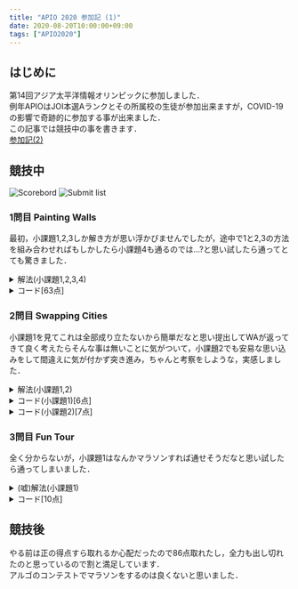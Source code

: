 ```yaml
---
title: "APIO 2020 参加記 (1)"
date: 2020-08-20T10:00:00+09:00
tags: ["APIO2020"]
---
```

## はじめに

第14回アジア太平洋情報オリンピックに参加しました．  
例年APIOはJOI本選Aランクとその所属校の生徒が参加出来ますが，COVID-19の影響で奇跡的に参加する事が出来ました．  
この記事では競技中の事を書きます．  
[参加記(2)](../apio_2020_2)

## 競技中

![Scorebord](scoreboard.jpg)
![Submit list](submitlist.jpg)

### 1問目 Painting Walls

最初，小課題1,2,3しか解き方が思い浮かびませんでしたが，途中で1と2,3の方法を組み合わせればもしかしたら小課題4も通るのでは...?と思い試したら通ってとても驚きました．  

<details><summary>解法(小課題1,2,3,4)</summary>

後ろから現在地を起点に試してどの$x$でも成り立たなければ一個後ろ側に戻り戻った地点が既に探索済みのところであれば-1，成り立てば$x-M-1$前に進み-1まで進んだら全地点が塗れているのでそこまでに塗った回数を返します．  

</details>

<details><summary>コード[63点]</summary>

|  ID  |  Verdict  | Score |
| ---- | --------- | ----- |
| 1    | AC        | 12/12 |
| 2    | AC        | 15/15 |
| 3    | AC        | 13/13 |
| 4    | AC        | 23/23 |
| 5    | TLE       | 0/37  |

```cpp
#include <bits/stdc++.h>
#include "paint.h"
using namespace std;
using i64 = long long;
#define endl "\n"

int minimumInstructions(int N, int M, int K, vector<int> C, vector<int> A, vector<vector<int>> B)
{
  i64 ans = 0;
  i64 bef = N - M + 1;
  map<i64, vector<i64>> m;
  for (i64 i = 0; i < M; i++)
    for (i64 j : B[i])
      m[j].push_back(i);
  for (i64 i = N - M; i < bef; i++)
  {
    bool ok = false;
    for (i64 j : m[C[i]])
    {
      bool check = true;
      for (i64 k = 0; k < M; k++)
      {
        i64 now = (j + k) % M;
        i64 t = *lower_bound(B[now].begin(), B[now].end(), C[i + k]);
        if (C[i + k] != t)
        {
          check = false;
          break;
        }
      }
      if (check)
      {
        ok = true;
        break;
      }
    }
    if (ok)
    {
      bef = i;
      i = max(-1LL, bef - M - 1);
      ans++;
    }
  }
  if (bef == 0)
    return ans;
  return -1;
}
```

</details>

### 2問目 Swapping Cities

小課題1を見てこれは全部成り立たないから簡単だなと思い提出してWAが返ってきて良く考えたらそんな事は無いことに気がついて，小課題2でも安易な思い込みをして間違えに気が付かず突き進み，ちゃんと考察をしような，実感しました．  

<details><summary>解法(小課題1,2)</summary>

#### 小課題1

基本的に存在しない事は明らかですが，円形になっている時だけ各道路の最大コストを返します．  

#### 小課題2

グラフがウニなので頂点0から一度別の頂点に退避して進むのが基本で頂点0から目的地までコスト2つと使われていない内最も小さいコストの最大値が答えです．
しかし，片方が頂点0だった場合お互いに退避しあわないと行けないため，先の答えと使われていない内2番目に小さいコストの最大値が答えになります．  

</details>

<details><summary>コード(小課題1)[6点]</summary>

|  ID  |  Verdict  | Score |
| ---- | --------- | ----- |
| 1    | AC        | 6/6   |
| 2    | WA        | 0/7   |
| 3    | RTE       | 0/17  |
| 4    | RTE       | 0/20  |
| 5    | WA        | 0/23  |
| 6    | RTE       | 0/27  |

```cpp
#include <bits/stdc++.h>
#include "swap.h"
using namespace std;
using i64 = long long;
#define endl "\n"

struct UnionFind
{
  vector<i64> d;
  UnionFind(i64 size) : d(size, -1) {}
  void merge(i64 x, i64 y)
  {
    x = root(x);
    y = root(y);
    if (d[y] < d[x])
      swap(x, y);
    d[x] += d[y];
    d[y] = x;
  }
  bool check(i64 x, i64 y)
  {
    return root(x) == root(y);
  }
  i64 root(i64 x)
  {
    return d[x] < 0 ? x : d[x] = root(d[x]);
  }
};

i64 N;
i64 eRet = 0;

bool task1E = false;

void init(int _N, int M, vector<int> U, vector<int> V, vector<int> W)
{
  N = _N;
  eRet = *max_element(W.begin(), W.end());
  UnionFind uf(N);
  for (i64 i = 0; i < M; i++)
  {
    if (uf.check(U[i], V[i]))
      task1E = true;
    uf.merge(U[i], V[i]);
  }
}

int getMinimumFuelCapacity(int X, int Y)
{
  if (task1E)
    return eRet;
  return -1;
}
```

</details>

<details><summary>コード(小課題2)[7点]</summary>

|  ID  |  Verdict  | Score |
| ---- | --------- | ----- |
| 1    | WA        | 0/6   |
| 2    | AC        | 7/7   |
| 3    | WA        | 0/17  |
| 4    | WA        | 0/20  |
| 5    | WA        | 0/23  |
| 6    | WA        | 0/27  |

```cpp
#include <bits/stdc++.h>
#include "swap.h"
using namespace std;
using i64 = long long;
#define endl "\n"

i64 N, M;
vector<int> W;
vector<vector<pair<i64, i64>>> edge;

void init(int _N, int M, vector<int> U, vector<int> V, vector<int> _W)
{
  N = _N, W = _W;
  sort(W.begin(), W.end());
  edge.resize(N);
  for (i64 i = 0; i < M; i++)
  {
    edge[U[i]].push_back({V[i], _W[i]});
    edge[V[i]].push_back({U[i], _W[i]});
  }
}

int getMinimumFuelCapacity(int X, int Y)
{
  if (N <= 3)
    return -1;
  if (X == 0 || Y == 0)
  {
    i64 t = (X == 0 ? Y : X);
    i64 ret = edge[t][0].second;
    i64 tmp = edge[t][0].second;
    for (i64 i = 0; i < 3; i++)
      if (tmp == W[i])
        tmp = -1;
      else
      {
        ret = max(ret, (i64)W[i]);
        if (i == 1 && tmp != -1)
          break;
      }
    return ret;
  }
  i64 ret = max(edge[X][0].second, edge[Y][0].second);
  i64 tmp[2] = {edge[X][0].second, edge[Y][0].second};
  for (i64 i = 0; i < 3; i++)
    if (tmp[0] == W[i])
      tmp[0] = -1;
    else if (tmp[1] == W[i])
      tmp[1] = -1;
    else
    {
      ret = max(ret, (i64)W[i]);
      break;
    }
  return ret;
}
```

</details>

### 3問目 Fun Tour

全く分からないが，小課題1はなんかマラソンすれば通せそうだなと思い試したら通ってしまいました．  

<details><summary>(嘘)解法(小課題1)</summary>

評価値を次の道の方が今の道より時間がかかる場合その差の和として焼き鈍しを書きます．  

</details>

<details><summary>コード[10点]</summary>

|  ID  |  Verdict  | Score |
| ---- | --------- | ----- |
| 1    | AC        | 10/10 |
| 2    | WA        | 0/16  |
| 3    | WA        | 0/21  |
| 4    | WA        | 0/19  |
| 5    | WA        | 0/34  |

```cpp
#include <bits/stdc++.h>
#include "fun.h"
using namespace std;
using i64 = long long;
#define endl "\n"

const i64 INF = 1e9;

const int timeLimit = 1998;

int xor128()
{
  static int x = 123456789, y = 362436069, z = 521288629, w = 88675123;
  int t = (x ^ (x << 11));
  x = y;
  y = z;
  z = w;
  return (w = (w ^ (w >> 19)) ^ (t ^ (t >> 8)));
}

i64 N;
vector<vector<i64>> dist;

int eval(vector<int> &ans)
{
  int ret = 0;
  for (i64 i = 1; i < N - 1; i++)
    if (dist[ans[i - 1]][ans[i]] < dist[ans[i]][ans[i + 1]])
      ret += dist[ans[i]][ans[i + 1]] - dist[ans[i - 1]][ans[i]];
  return ret;
}

vector<int> createFunTour(int _N, int Q)
{
  chrono::system_clock::time_point start = chrono::system_clock::now();
  N = _N;
  dist = vector<vector<i64>>(N, vector<i64>(N, INF));
  for (i64 i = 0; i < N; i++)
    for (i64 j = i + 1; j < N; j++)
      if (hoursRequired(i, j) == 1)
      {
        dist[i][j] = 1;
        dist[j][i] = 1;
      }
  for (int i = 0; i < N; i++)
    for (int j = 0; j < N; j++)
      for (int k = 0; k < N; k++)
        dist[j][k] = min(dist[j][k], dist[j][i] + dist[i][k]);
  vector<int> ans(N);
  for (i64 i = 0; i < N; i++)
    ans[i] = i;
  vector<int> now = ans;
  double C = timeLimit * 100, forceLine;
  int currentTime;
  int bestScore = 1e9, nowScore = 1e9, loop = 0;
  while ((currentTime = chrono::duration_cast<chrono::microseconds>(chrono::system_clock::now() - start).count() / 1000) < timeLimit)
  {
    int t[2] = {xor128() % N, xor128() % N};
    swap(now[t[0]], now[t[1]]);
    int score = eval(now);
    forceLine = (timeLimit - currentTime) / C;
    if (score < bestScore)
    {
      ans = now;
      bestScore = score;
    }
    if (score < nowScore || forceLine * 1000 > rand() % 1000)
    {
      nowScore = score;
    }
    else
    {
      swap(now[t[0]], now[t[1]]);
    }
  }
  return ans;
}
```

</details>

## 競技後

やる前は正の得点すら取れるか心配だったので86点取れたし，全力も出し切れたのと思っているので割と満足しています．  
アルゴのコンテストでマラソンをするのは良くないと思いました．  
